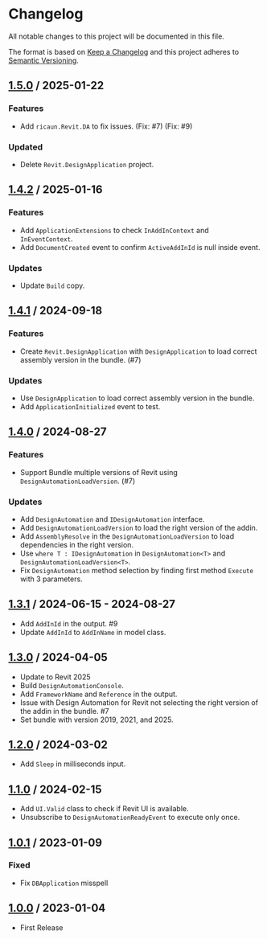 # Changelog
All notable changes to this project will be documented in this file.

The format is based on [Keep a Changelog](http://keepachangelog.com/en/1.0.0/)
and this project adheres to [Semantic Versioning](http://semver.org/spec/v2.0.0.html).

## [1.5.0] / 2025-01-22
### Features
- Add `ricaun.Revit.DA` to fix issues. (Fix: #7) (Fix: #9)
### Updated
- Delete `Revit.DesignApplication` project.

## [1.4.2] / 2025-01-16
### Features
- Add `ApplicationExtensions` to check `InAddInContext` and `InEventContext`.
- Add `DocumentCreated` event to confirm `ActiveAddInId` is null inside event.
### Updates
- Update `Build` copy.

## [1.4.1] / 2024-09-18
### Features
- Create `Revit.DesignApplication` with `DesignApplication` to load correct assembly version in the bundle. (#7)
### Updates
- Use `DesignApplication` to load correct assembly version in the bundle.
- Add `ApplicationInitialized` event to test.

## [1.4.0] / 2024-08-27
### Features
- Support Bundle multiple versions of Revit using `DesignAutomationLoadVersion`. (#7)
### Updates
- Add `DesignAutomation` and `IDesignAutomation` interface.
- Add `DesignAutomationLoadVersion` to load the right version of the addin.
- Add `AssemblyResolve` in the `DesignAutomationLoadVersion` to load dependencies in the right version.
- Use `where T : IDesignAutomation` in `DesignAutomation<T>` and `DesignAutomationLoadVersion<T>`.
- Fix `DesignAutomation` method selection by finding first method `Execute` with 3 parameters.

## [1.3.1] / 2024-06-15 - 2024-08-27
- Add `AddInId` in the output. #9
- Update `AddInId` to `AddInName` in model class.

## [1.3.0] / 2024-04-05
- Update to Revit 2025
- Build `DesignAutomationConsole`.
- Add `FrameworkName` and `Reference` in the output.
- Issue with Design Automation for Revit not selecting the right version of the addin in the bundle. #7
- Set bundle with version 2019, 2021, and 2025.

## [1.2.0] / 2024-03-02
- Add `Sleep` in milliseconds input.

## [1.1.0] / 2024-02-15
- Add `UI.Valid` class to check if Revit UI is available.
- Unsubscribe to `DesignAutomationReadyEvent` to execute only once.

## [1.0.1] / 2023-01-09
### Fixed
- Fix `DBApplication` misspell

## [1.0.0] / 2023-01-04
- First Release

[vNext]: ../../compare/1.0.0...HEAD
[1.5.0]: ../../compare/1.4.2...1.5.0
[1.4.2]: ../../compare/1.4.1...1.4.2
[1.4.1]: ../../compare/1.4.0...1.4.1
[1.4.0]: ../../compare/1.3.1...1.4.0
[1.3.1]: ../../compare/1.3.0...1.3.1
[1.3.0]: ../../compare/1.2.0...1.3.0
[1.2.0]: ../../compare/1.1.0...1.2.0
[1.1.0]: ../../compare/1.0.0...1.1.0
[1.0.1]: ../../compare/1.0.0...1.0.1
[1.0.0]: ../../compare/1.0.0